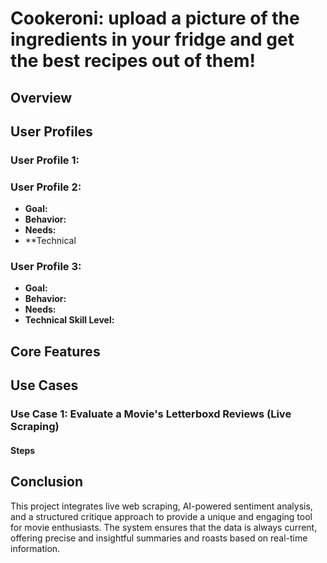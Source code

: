 # Cookeroni: upload a picture of the ingredients in your fridge and get the best recipes out of them!

## Overview


## User Profiles
### User Profile 1: 


### User Profile 2: 
- **Goal:**
- **Behavior:** 
- **Needs:** 
- **Technical 

### User Profile 3: 
- **Goal:** 
- **Behavior:** 
- **Needs:** 
- **Technical Skill Level:** 

## Core Features

## Use Cases

### Use Case 1: Evaluate a Movie's Letterboxd Reviews (Live Scraping)
#### Steps

## Conclusion
This project integrates live web scraping, AI-powered sentiment analysis, and a structured critique approach to provide a unique and engaging tool for movie enthusiasts. The system ensures that the data is always current, offering precise and insightful summaries and roasts based on real-time information.
